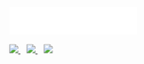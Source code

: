 <img src="images/svg/header_en.svg"></img>

<div>
<a href="https://twitter.com/zeelcoder">
<img width="30px" src="https://www.vectorlogo.zone/logos/twitter/twitter-official.svg" />
</a>&ensp;
<a href="https://www.linkedin.com/in/zeel-prajapati-4832971a3/">
<img width="30px" src="https://www.vectorlogo.zone/logos/linkedin/linkedin-icon.svg" />
</a>&ensp;
<a href="https://www.instagram.com/zeelprajapati_123/">
<img width="30px" src="https://www.vectorlogo.zone/logos/instagram/instagram-icon.svg" />
</a>

</div>

